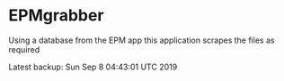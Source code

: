 # EPMgrabber
Using a database from the EPM app this application scrapes the files as required


Latest backup: Sun Sep 8 04:43:01 UTC 2019
